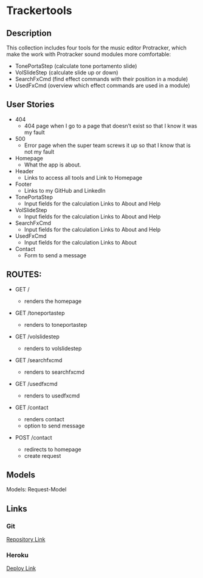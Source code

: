 # Trackertools

## Description

This collection includes four tools for the music editor Protracker, which make the work with Protracker sound modules more comfortable:
 - TonePortaStep (calculate tone portamento slide)
 - VolSlideStep (calculate slide up or down)
 - SearchFxCmd (find effect commands with their position in a module)
 - UsedFxCmd (overview which effect commands are used in a module)
 
## User Stories

- 404
   - 404 page when I go to a page that doesn’t exist so that I know it was my fault 
- 500
   - Error page when the super team screws it up so that I know that is not my fault
- Homepage
   - What the app is about. 
- Header
   - Links to access all tools and  Link to Homepage
- Footer
   - Links to my GitHub and LinkedIn
- TonePortaStep
   - Input fields for the calculation Links to About and Help
- VolSlideStep 
   - Input fields for the calculation Links to About and Help
- SearchFxCmd 
   - Input fields for the calculation Links to About and Help
- UsedFxCmd 
   - Input fields for the calculation Links to About
- Contact 
   - Form to send a message

## ROUTES:

- GET / 
  - renders the homepage

- GET /toneportastep
   - renders to toneportastep

- GET /volslidestep
   - renders to volslidestep

- GET /searchfxcmd
   - renders to searchfxcmd

- GET /usedfxcmd
   - renders to usedfxcmd

- GET /contact
  - renders contact
  - option to send message

- POST /contact
  - redirects to homepage
  - create request

## Models

Models: Request-Model

## Links

### Git

[Repository Link](https://github.com/christiangerbig/Trackertools)

### Heroku

[Deploy Link](https://trackertools.herokuapp.com/)
